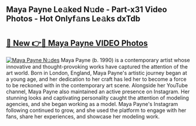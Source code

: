 ## Maya Payne Le𝚊ked N𝚞de - Part-x31 Video Photos - Hot Onlyf𝚊ns Le𝚊ks dxTdb

# <h2><a href="http://ac48405.deff.icu/?id=Maya+Payne">🔗 New 👉🔴 Maya Payne VIDEO Photos</a></h2>

[![Maya Payne N𝚞des](https://i.imgur.com/rIISA9y.gif)](http://ac48405.deff.icu/?id=Maya+Payne)
Maya Payne (b. 1990) is a contemporary artist whose innovative and thought-provoking works have captured the attention of the art world. Born in London, England, Maya Payne's artistic journey began at a young age, and her dedication to her craft has led her to become a force to be reckoned with in the contemporary art scene. Alongside her YouTube channel, Maya Payne also maintained an active presence on Instagram. Her stunning looks and captivating personality caught the attention of modeling agencies, and she began working as a model. Maya Payne's Instagram following continued to grow, and she used the platform to engage with her fans, share her experiences, and showcase her modeling work.
